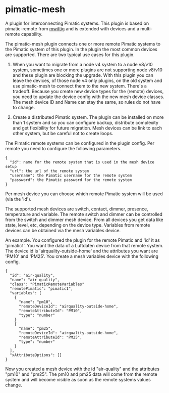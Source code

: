 # pimatic-mesh
A plugin for interconnecting Pimatic systems.
This plugin is based on pimatic-remote from [mwittig](https://github.com/mwittig/pimatic-remote) and is extended with devices and a multi-remote capability.

The pimatic-mesh plugin connects one or more remote Pimatic systems to the Pimatic system of this plugin.
In the plugin the most common devices are supported.
There are two typical use cases for this plugin.

1. When you want to migrate from a node v4 system to a node v8/v10 system, sometimes one or more plugins are not supporting node v8/v10 and these plugin are blocking the upgrade. With this plugin you can leave the devices, of those node v4 only plugins, on the old system and use pimatic-mesh to connect them to the new system. There's a tradeoff. Because you create new device types for the (remote) devices, you need to update the device config with the new mesh  device classes. The mesh device ID and Name can stay the same, so rules do not have to change.

2. Create a distributed Pimatic system. The plugin can be installed on more than 1 system and so you can configure backup, distribute complexity and get flexibility for future migration. Mesh devices can be link to each other system, but be careful not to create loops.

The Pimatic remote systems can be configured in the plugin config. Per remote you need to configure the following parameters.

```
{
  "id": name for the remote system that is used in the mesh device setup
  "url": the url of the remote system
  "username": the Pimatic username for the remote system
  "password": the Pimatic password for the remote system
}
```

Per mesh device you can choose which remote Pimatic system will be used (via the 'id').

The supported mesh devices are switch, contact, dimmer, presence, temperature and variable. The remote switch and dimmer can be controlled from the switch and dimmer mesh device. From all devices you get data like state, level, etc, depending on the device type.
Variables from remote devices can be obtained via the mesh variables device.

An example.
You configured the plugin for the remote Pimatic and 'id' it as 'pimatic1'.
You want the data of a Luftdaten device from that remote system. The device id is 'airquality-outside-home' and the attributes you want are 'PM10' and 'PM25'.
You create a mesh variables device with the following config.

```
{
  "id": "air-quality",
  "name": "air quality",
  "class": "PimaticRemoteVariables"
  "remotePimatic": "pimatic1",
  "variables": [
    {
      "name": "pm10",
      "remoteDeviceId": "airquality-outside-home",
      "remoteAttributeId": "PM10",
      "type": "number"
    }
    {
      "name": "pm25",
      "remoteDeviceId": "airquality-outside-home",
      "remoteAttributeId": "PM25",
      "type": "number"
    }
  ],
  "xAttributeOptions": []
}
```

Now you created a mesh device with the id "air-quality" and the attributes "pm10" and "pm25".
The pm10 and pm25 data will come from the remote system and will become visible as soon as the remote systems values change.
